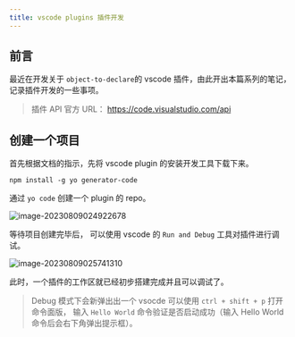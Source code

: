 ```yaml
---
title: vscode plugins 插件开发
---
```


## 前言

最近在开发关于 `object-to-declare`的 vscode 插件，由此开出本篇系列的笔记，记录插件开发的一些事项。

> 插件 API 官方 URL： <https://code.visualstudio.com/api>

## 创建一个项目

首先根据文档的指示，先将 vscode plugin 的安装开发工具下载下来。

```shell
npm install -g yo generator-code
```

通过 `yo code` 创建一个 plugin 的 repo。

![image-20230809024922678](https://pic.jxwazx.cn/oss/file/WPJTOOANlAvXos4EJeb0m/2023-08-08/image-20230809024922678.png)

等待项目创建完毕后， 可以使用 vscode 的 `Run and Debug` 工具对插件进行调试。

![image-20230809025741310](https://pic.jxwazx.cn/oss/file/WPJTOOANlAvXos4EJeb0m/2023-08-08/image-20230809025741310.png)

此时，一个插件的工作区就已经初步搭建完成并且可以调试了。

> Debug 模式下会新弹出出一个 vsocde 可以使用 `ctrl + shift + p` 打开命令面版， 输入 `Hello World` 命令验证是否启动成功（输入 Hello World 命令后会右下角弹出提示框）。
